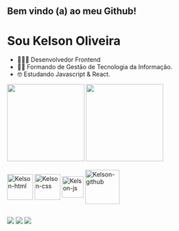 ## Bem vindo (a) ao meu Github!
# Sou Kelson Oliveira
- 👨🏻‍💻 Desenvolvedor Frontend
- 👨‍🎓 Formando de Gestão de Tecnologia da Informação.
- 🤓 Estudando Javascript & React.

<div>
<img height="180rem" src="https://github-readme-stats.vercel.app/api?username=anuraghazra&show_icons=true&theme=dark"/>
<img height="180rem" src="https://github-readme-stats.vercel.app/api/top-langs/?username=kelsonobd&layout=compact&langs_count=16&theme=dark"/>
</div>
<div style="display: inline_inblock"><br>
<img align="center" alt="Kelson-html" height="60" width"60" src="https://cdn.jsdelivr.net/gh/devicons/devicon@latest/icons/html5/html5-original-wordmark.svg"/>
<img align="center" alt="Kelson-css" height="60" width"60" src="https://cdn.jsdelivr.net/gh/devicons/devicon@latest/icons/css3/css3-original-wordmark.svg"/>
<img align="center" alt="Kelson-js" height="50" width"50" src="https://cdn.jsdelivr.net/gh/devicons/devicon@latest/icons/javascript/javascript-original.svg"/>
<img align="center" alt="Kelson-github" height="80" width"80" src="https://cdn.jsdelivr.net/gh/devicons/devicon@latest/icons/git/git-original-wordmark.svg"/>
</div>

##

<div>
  <a href="https://www.linkedin.com/in/kelson-oliveira-94605a211/ target="_blank"><img src="https://img.shields.io/badge/LinkedIn-0077B5?style=for-the-badge&logo=linkedin&logoColor=white"></a>
  <a href="klson.dev"  target="_blank"><img src="https://img.shields.io/badge/website-000000?style=for-the-badge&logo=About.me&logoColor=white"></a>
  <a href="https://www.instagram.com/kelson.dev/" target="_blank"><img src="https://img.shields.io/badge/Instagram-E4405F?style=for-the-badge&logo=instagram&logoColor=white"></a>
</div>

          
            
            
    
          

